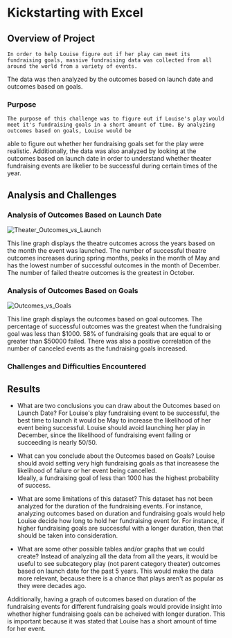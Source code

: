 # Kickstarting with Excel

## Overview of Project
	In order to help Louise figure out if her play can meet its fundraising goals, massive fundraising data was collected from all around the world from a variety of events. 
The data was then analyzed by the outcomes based on launch date and outcomes based on goals. 

### Purpose
	The purpose of this challenge was to figure out if Louise's play would meet it's fundraising goals in a short amount of time. By analyzing outcomes based on goals, Louise would be 
able to figure out whether her fundraising goals set for the play were realistic. Additionally, the data was also analyzed by looking at the outcomes based on launch date 
in order to understand whether theater fundraising events are likelier to be successful during certain times of the year.

## Analysis and Challenges

### Analysis of Outcomes Based on Launch Date
![Theater_Outcomes_vs_Launch](path/to/Theater_Outcomes_vs_Launch.png)

This line graph displays the theatre outcomes across the years based on the month the event was launched. 
The number of successful theatre outcomes increases during spring months, peaks in the month of May and has the lowest number of successful outcomes in the month of December.
The number of failed theatre outcomes is the greatest in October. 

### Analysis of Outcomes Based on Goals
![Outcomes_vs_Goals](path/to/Outcomes_vs_Goals.png)

This line graph displays the outcomes based on goal outcomes. The percentage of successful outcomes was the greatest when the fundraising goal was less than $1000. 
58% of fundraising goals that are equal to or greater than $50000 failed. There was also a positive correlation of the number of canceled events as the fundraising goals increased. 

### Challenges and Difficulties Encountered

## Results

- What are two conclusions you can draw about the Outcomes based on Launch Date?
For Louise's play fundraising event to be successful, the best time to launch it would be May to increase the likelihood of her event being successful.
Louise should avoid launching her play in December, since the likelihood of fundraising event failing or succeeding is nearly 50/50. 

- What can you conclude about the Outcomes based on Goals?
Louise should avoid setting very high fundraising goals as that increasese the likelihood of failure or her event being cancelled.  
Ideally, a fundraising goal of less than 1000 has the highest probability of success. 

- What are some limitations of this dataset?
This dataset has not been analyzed for the duration of the fundraising events. For instance, analyzing outcomes based on duration and fundraising goals would help Louise decide
how long to hold her fundraising event for. For instance, if higher fundraising goals are successful with a longer duration, then that should be taken into consideration. 

- What are some other possible tables and/or graphs that we could create?
Instead of analyzing all the data from all the years, it would be useful to see subcategory play (not parent category theater) outcomes based on launch date for the past 5 years.
This would make the data more relevant, because there is a chance that plays aren't as popular as they were decades ago.

Additionally, having a graph of outcomes based on duration of the fundraising events for different fundraising goals would provide insight into whether higher fundraising goals can be acheived with longer duration.
This is important because it was stated that Louise has a short amount of time for her event. 
